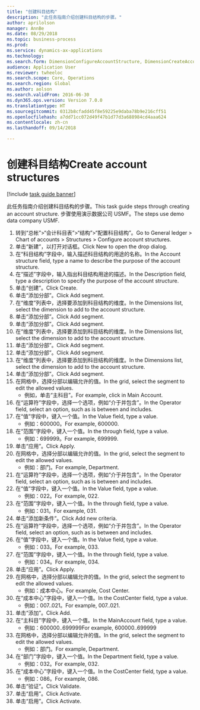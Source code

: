 ```yaml
--- 
title: "创建科目结构"
description: "此任务指南介绍创建科目结构的步骤。"
author: aprilolson
manager: AnnBe
ms.date: 08/29/2018
ms.topic: business-process
ms.prod: 
ms.service: dynamics-ax-applications
ms.technology: 
ms.search.form: DimensionConfigureAccountStructure, DimensionCreateAccountStructure, DimensionHierarchyAddLevel, DimensionHierarchyConstraintActivate
audience: Application User
ms.reviewer: twheeloc
ms.search.scope: Core, Operations
ms.search.region: Global
ms.author: aolson
ms.search.validFrom: 2016-06-30
ms.dyn365.ops.version: Version 7.0.0
ms.translationtype: HT
ms.sourcegitcommit: 0312b8cfadd45f8e59225e9daba78b9e216cff51
ms.openlocfilehash: a7dd71cc072d49f47b1d77d3a688984cd4aaa624
ms.contentlocale: zh-cn
ms.lasthandoff: 09/14/2018

---
```

# <a name="create-account-structures"></a><span data-ttu-id="f8310-103">创建科目结构</span><span class="sxs-lookup"><span data-stu-id="f8310-103">Create account structures</span></span>

[!include [task guide banner](../../includes/task-guide-banner.md)]

<span data-ttu-id="f8310-104">此任务指南介绍创建科目结构的步骤。</span><span class="sxs-lookup"><span data-stu-id="f8310-104">This task guide steps through creating an account structure.</span></span> <span data-ttu-id="f8310-105">步骤使用演示数据公司 USMF。</span><span class="sxs-lookup"><span data-stu-id="f8310-105">The steps use demo data company USMF.</span></span>

1. <span data-ttu-id="f8310-106">转到“总帐”>“会计科目表”>“结构”>“配置科目结构”。</span><span class="sxs-lookup"><span data-stu-id="f8310-106">Go to General ledger > Chart of accounts > Structures > Configure account structures.</span></span>
2. <span data-ttu-id="f8310-107">单击“新建”，以打开对话框。</span><span class="sxs-lookup"><span data-stu-id="f8310-107">Click New to open the drop dialog.</span></span>
3. <span data-ttu-id="f8310-108">在“科目结构”字段中，输入描述科目结构的用途的名称。</span><span class="sxs-lookup"><span data-stu-id="f8310-108">In the Account structure field, type a name to describe the purpose of the account structure.</span></span>
4. <span data-ttu-id="f8310-109">在“描述”字段中，输入指出科目结构用途的描述。</span><span class="sxs-lookup"><span data-stu-id="f8310-109">In the Description field, type a description to specify the purpose of the account structure.</span></span>
5. <span data-ttu-id="f8310-110">单击“创建”。</span><span class="sxs-lookup"><span data-stu-id="f8310-110">Click Create.</span></span>
6. <span data-ttu-id="f8310-111">单击“添加分部”。</span><span class="sxs-lookup"><span data-stu-id="f8310-111">Click Add segment.</span></span>
7. <span data-ttu-id="f8310-112">在“维度”列表中，选择要添加到科目结构的维度。</span><span class="sxs-lookup"><span data-stu-id="f8310-112">In the Dimensions list, select the dimension to add to the account structure.</span></span>
8. <span data-ttu-id="f8310-113">单击“添加分部”。</span><span class="sxs-lookup"><span data-stu-id="f8310-113">Click Add segment.</span></span>
9. <span data-ttu-id="f8310-114">单击“添加分部”。</span><span class="sxs-lookup"><span data-stu-id="f8310-114">Click Add segment.</span></span>
10. <span data-ttu-id="f8310-115">在“维度”列表中，选择要添加到科目结构的维度。</span><span class="sxs-lookup"><span data-stu-id="f8310-115">In the Dimensions list, select the dimension to add to the account structure.</span></span>
11. <span data-ttu-id="f8310-116">单击“添加分部”。</span><span class="sxs-lookup"><span data-stu-id="f8310-116">Click Add segment.</span></span>
12. <span data-ttu-id="f8310-117">单击“添加分部”。</span><span class="sxs-lookup"><span data-stu-id="f8310-117">Click Add segment.</span></span>
13. <span data-ttu-id="f8310-118">在“维度”列表中，选择要添加到科目结构的维度。</span><span class="sxs-lookup"><span data-stu-id="f8310-118">In the Dimensions list, select the dimension to add to the account structure.</span></span>
14. <span data-ttu-id="f8310-119">单击“添加分部”。</span><span class="sxs-lookup"><span data-stu-id="f8310-119">Click Add segment.</span></span>
15. <span data-ttu-id="f8310-120">在网格中，选择分部以编辑允许的值。</span><span class="sxs-lookup"><span data-stu-id="f8310-120">In the grid, select the segment to edit the allowed values.</span></span>
    * <span data-ttu-id="f8310-121">例如，单击“主科目”。</span><span class="sxs-lookup"><span data-stu-id="f8310-121">For example, click in Main Account.</span></span>  
16. <span data-ttu-id="f8310-122">在“运算符”字段中，选择一个选项，例如“介于并包含”。</span><span class="sxs-lookup"><span data-stu-id="f8310-122">In the Operator field, select an option, such as is between and includes.</span></span>
17. <span data-ttu-id="f8310-123">在“值”字段中，键入一个值。</span><span class="sxs-lookup"><span data-stu-id="f8310-123">In the Value field, type a value.</span></span>
    * <span data-ttu-id="f8310-124">例如：600000。</span><span class="sxs-lookup"><span data-stu-id="f8310-124">For example, 600000.</span></span>  
18. <span data-ttu-id="f8310-125">在“范围”字段中，键入一个值。</span><span class="sxs-lookup"><span data-stu-id="f8310-125">In the through field, type a value.</span></span>
    * <span data-ttu-id="f8310-126">例如：699999。</span><span class="sxs-lookup"><span data-stu-id="f8310-126">For example, 699999.</span></span>  
19. <span data-ttu-id="f8310-127">单击“应用”。</span><span class="sxs-lookup"><span data-stu-id="f8310-127">Click Apply.</span></span>
20. <span data-ttu-id="f8310-128">在网格中，选择分部以编辑允许的值。</span><span class="sxs-lookup"><span data-stu-id="f8310-128">In the grid, select the segment to edit the allowed values.</span></span>
    * <span data-ttu-id="f8310-129">例如：部门。</span><span class="sxs-lookup"><span data-stu-id="f8310-129">For example, Department.</span></span>  
21. <span data-ttu-id="f8310-130">在“运算符”字段中，选择一个选项，例如“介于并包含”。</span><span class="sxs-lookup"><span data-stu-id="f8310-130">In the Operator field, select an option, such as is between and includes.</span></span>
22. <span data-ttu-id="f8310-131">在“值”字段中，键入一个值。</span><span class="sxs-lookup"><span data-stu-id="f8310-131">In the Value field, type a value.</span></span>
    * <span data-ttu-id="f8310-132">例如：022。</span><span class="sxs-lookup"><span data-stu-id="f8310-132">For example, 022.</span></span>  
23. <span data-ttu-id="f8310-133">在“范围”字段中，键入一个值。</span><span class="sxs-lookup"><span data-stu-id="f8310-133">In the through field, type a value.</span></span>
    * <span data-ttu-id="f8310-134">例如：031。</span><span class="sxs-lookup"><span data-stu-id="f8310-134">For example, 031.</span></span>  
24. <span data-ttu-id="f8310-135">单击“添加新条件”。</span><span class="sxs-lookup"><span data-stu-id="f8310-135">Click Add new criteria.</span></span>
25. <span data-ttu-id="f8310-136">在“运算符”字段中，选择一个选项，例如“介于并包含”。</span><span class="sxs-lookup"><span data-stu-id="f8310-136">In the Operator field, select an option, such as is between and includes.</span></span>
26. <span data-ttu-id="f8310-137">在“值”字段中，键入一个值。</span><span class="sxs-lookup"><span data-stu-id="f8310-137">In the Value field, type a value.</span></span>
    * <span data-ttu-id="f8310-138">例如：033。</span><span class="sxs-lookup"><span data-stu-id="f8310-138">For example, 033.</span></span>  
27. <span data-ttu-id="f8310-139">在“范围”字段中，键入一个值。</span><span class="sxs-lookup"><span data-stu-id="f8310-139">In the through field, type a value.</span></span>
    * <span data-ttu-id="f8310-140">例如：034。</span><span class="sxs-lookup"><span data-stu-id="f8310-140">For example, 034.</span></span>  
28. <span data-ttu-id="f8310-141">单击“应用”。</span><span class="sxs-lookup"><span data-stu-id="f8310-141">Click Apply.</span></span>
29. <span data-ttu-id="f8310-142">在网格中，选择分部以编辑允许的值。</span><span class="sxs-lookup"><span data-stu-id="f8310-142">In the grid, select the segment to edit the allowed values.</span></span>
    * <span data-ttu-id="f8310-143">例如：成本中心。</span><span class="sxs-lookup"><span data-stu-id="f8310-143">For example, Cost Center.</span></span>  
30. <span data-ttu-id="f8310-144">在“成本中心”字段中，键入一个值。</span><span class="sxs-lookup"><span data-stu-id="f8310-144">In the CostCenter field, type a value.</span></span>
    * <span data-ttu-id="f8310-145">例如：007..021。</span><span class="sxs-lookup"><span data-stu-id="f8310-145">For example, 007..021.</span></span>  
31. <span data-ttu-id="f8310-146">单击“添加”。</span><span class="sxs-lookup"><span data-stu-id="f8310-146">Click Add.</span></span>
32. <span data-ttu-id="f8310-147">在“主科目”字段中，键入一个值。</span><span class="sxs-lookup"><span data-stu-id="f8310-147">In the MainAccount field, type a value.</span></span>
    * <span data-ttu-id="f8310-148">例如：600000..699999</span><span class="sxs-lookup"><span data-stu-id="f8310-148">For example, 600000..699999</span></span>  
33. <span data-ttu-id="f8310-149">在网格中，选择分部以编辑允许的值。</span><span class="sxs-lookup"><span data-stu-id="f8310-149">In the grid, select the segment to edit the allowed values.</span></span>
    * <span data-ttu-id="f8310-150">例如：部门。</span><span class="sxs-lookup"><span data-stu-id="f8310-150">For example, Department.</span></span>  
34. <span data-ttu-id="f8310-151">在“部门”字段中，键入一个值。</span><span class="sxs-lookup"><span data-stu-id="f8310-151">In the Department field, type a value.</span></span>
    * <span data-ttu-id="f8310-152">例如：032。</span><span class="sxs-lookup"><span data-stu-id="f8310-152">For example, 032.</span></span>  
35. <span data-ttu-id="f8310-153">在“成本中心”字段中，键入一个值。</span><span class="sxs-lookup"><span data-stu-id="f8310-153">In the CostCenter field, type a value.</span></span>
    * <span data-ttu-id="f8310-154">例如：086。</span><span class="sxs-lookup"><span data-stu-id="f8310-154">For example, 086.</span></span>  
36. <span data-ttu-id="f8310-155">单击“验证”。</span><span class="sxs-lookup"><span data-stu-id="f8310-155">Click Validate.</span></span>
37. <span data-ttu-id="f8310-156">单击“启用”。</span><span class="sxs-lookup"><span data-stu-id="f8310-156">Click Activate.</span></span>
38. <span data-ttu-id="f8310-157">单击“启用”。</span><span class="sxs-lookup"><span data-stu-id="f8310-157">Click Activate.</span></span>


